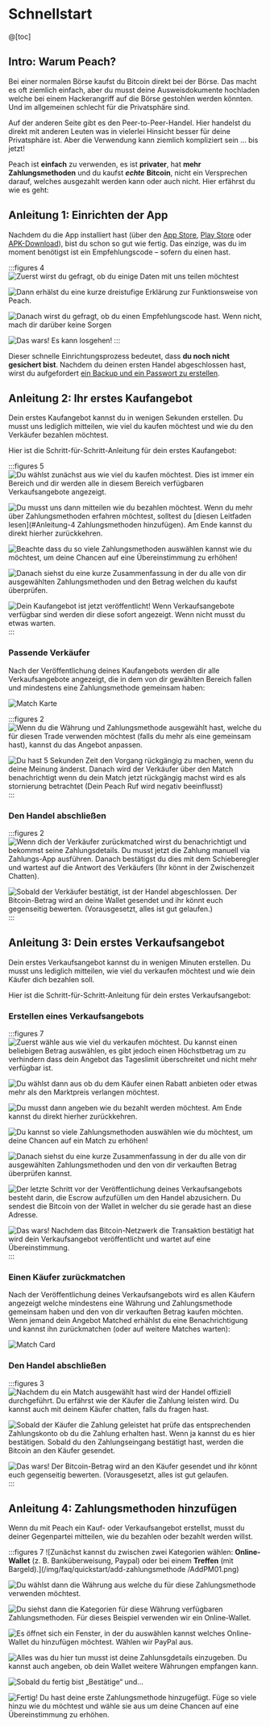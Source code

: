 # Schnellstart

@[toc]

## Intro: Warum Peach?

Bei einer normalen Börse kaufst du Bitcoin direkt bei der Börse. Das macht es oft ziemlich einfach, aber du musst deine Ausweisdokumente hochladen welche bei einem Hackerangriff auf die Börse gestohlen werden könnten. Und im allgemeinen schlecht für die Privatsphäre sind.

Auf der anderen Seite gibt es den Peer-to-Peer-Handel. Hier handelst du direkt mit anderen Leuten was in vielerlei Hinsicht besser für deine Privatsphäre ist. Aber die Verwendung kann ziemlich kompliziert sein … bis jetzt!

Peach ist **einfach** zu verwenden, es ist **privater**, hat **mehr Zahlungsmethoden** und du kaufst _**echte**_ **Bitcoin**, nicht ein Versprechen darauf, welches ausgezahlt werden kann oder auch nicht. Hier erfährst du wie es geht:

## Anleitung 1: Einrichten der App

Nachdem du die App installiert hast (über den [App Store]($iosUrl$), [Play Store]($androidUrl$) oder [APK-Download](/apk/)), bist du schon so gut wie fertig.
Das einzige, was du im moment benötigst ist ein Empfehlungscode – sofern du einen hast.

:::figures 4
![Zuerst wirst du gefragt, ob du einige Daten mit uns teilen möchtest](/img/faq/quickstart/onboarding/usage-data.png)

![Dann erhälst du eine kurze dreistufige Erklärung zur Funktionsweise von Peach.](/img/faq/quickstart/onboarding/1.png)

![Danach wirst du gefragt, ob du einen Empfehlungscode hast. Wenn nicht, mach dir darüber keine Sorgen](/img/faq/quickstart/onboarding/new.png)

![Das wars! Es kann losgehen!](/img/faq/quickstart/onboarding/created.png)
:::

Dieser schnelle Einrichtungsprozess bedeutet, dass **du noch nicht gesichert bist**. Nachdem du deinen ersten Handel abgeschlossen hast, wirst du aufgefordert [ein Backup und ein Passwort zu erstellen](/faq/account/#how-should-i-store-my-backup).

## Anleitung 2: Ihr erstes Kaufangebot

Dein erstes Kaufangebot kannst du in wenigen Sekunden erstellen. Du musst uns lediglich mitteilen, wie viel du kaufen möchtest und wie du den Verkäufer bezahlen möchtest.

Hier ist die Schritt-für-Schritt-Anleitung für dein erstes Kaufangebot:

:::figures 5
![Du wählst zunächst aus wie viel du kaufen möchtest. Dies ist immer ein Bereich und dir werden alle in diesem Bereich verfügbaren Verkaufsangebote angezeigt.](/img/faq/quickstart/buy/BuyStep1.png)

![Du musst uns dann mitteilen wie du bezahlen möchtest. Wenn du mehr über Zahlungsmethoden erfahren möchtest, solltest du [diesen Leitfaden lesen](#Anleitung-4 Zahlungsmethoden hinzufügen). Am Ende kannst du direkt hierher zurückkehren.](/img/faq/quickstart/buy/BuyStep2.png)

![Beachte dass du so viele Zahlungsmethoden auswählen kannst wie du möchtest, um deine Chancen auf eine Übereinstimmung zu erhöhen!](/img/faq/quickstart/buy/BuyStep3.png)

![Danach siehst du eine kurze Zusammenfassung in der du alle von dir ausgewählten Zahlungsmethoden und den Betrag welchen du kaufst überprüfen.](/img/faq/quickstart/buy/BuyStep4.png)

![Dein Kaufangebot ist jetzt veröffentlicht! Wenn Verkaufsangebote verfügbar sind werden dir diese sofort angezeigt. Wenn nicht musst du etwas warten.](/img/faq/quickstart/buy/BuyStep5.png)
:::

### Passende Verkäufer

Nach der Veröffentlichung deines Kaufangebots werden dir alle Verkaufsangebote angezeigt, die in dem von dir gewählten Bereich fallen und mindestens eine Zahlungsmethode gemeinsam haben:

![Match Karte](/img/faq/quickstart/buy/MatchCardExplainer.png)

:::figures 2
![Wenn du die Währung und Zahlungsmethode ausgewählt hast, welche du für diesen Trade verwenden möchtest (falls du mehr als eine gemeinsam hast), kannst du das Angebot anpassen.](/img/faq/quickstart/buy/BuyStep6.png )

![Du hast 5 Sekunden Zeit den Vorgang rückgängig zu machen, wenn du deine Meinung änderst.  Danach wird der Verkäufer über den Match benachrichtigt wenn du dein Match jetzt rückgängig machst wird es als stornierung betrachtet (Dein Peach Ruf wird negativ beeinflusst)](/img/faq/quickstart/buy/BuyStep7.png)
:::

### Den Handel abschließen

:::figures 2
![Wenn dich der Verkäufer zurückmatched wirst du benachrichtigt und bekommst seine Zahlungsdetails. Du musst jetzt die Zahlung manuell via Zahlungs-App ausführen. Danach bestätigst du dies mit dem Schieberegler und wartest auf die Antwort des Verkäufers (Ihr könnt in der Zwischenzeit Chatten).](/img/faq/quickstart/buy/BuyStep8.png)

![Sobald der Verkäufer bestätigt, ist der Handel abgeschlossen. Der Bitcoin-Betrag wird an deine Wallet gesendet und ihr könnt euch gegenseitig bewerten. (Vorausgesetzt, alles ist gut gelaufen.)](/img/faq/quickstart/buy/BuyStep9.png)
:::

## Anleitung 3: Dein erstes Verkaufsangebot

Dein erstes Verkaufsangebot kannst du in wenigen Minuten erstellen. Du musst uns lediglich mitteilen, wie viel du verkaufen möchtest und wie dein Käufer dich bezahlen soll.

Hier ist die Schritt-für-Schritt-Anleitung für dein erstes Verkaufsangebot:

### Erstellen eines Verkaufsangebots

:::figures 7
![Zuerst wähle aus wie viel du verkaufen möchtest. Du kannst einen beliebigen Betrag auswählen, es gibt jedoch einen Höchstbetrag um zu verhindern dass dein Angebot das Tageslimit überschreitet und nicht mehr verfügbar ist.](/img/faq/quickstart/sell/SellStep01.png)

![Du wählst dann aus ob du dem Käufer einen Rabatt anbieten oder etwas mehr als den Marktpreis verlangen möchtest.](/img/faq/quickstart/sell/SellStep02.png)

![Du musst dann angeben wie du bezahlt werden möchtest. Am Ende kannst du direkt hierher zurückkehren.](/img/faq/quickstart/sell/SellStep03.png)

![Du kannst so viele Zahlungsmethoden auswählen wie du möchtest, um deine Chancen auf ein Match zu erhöhen!](/img/faq/quickstart/sell/SellStep04.png)

![Danach siehst du eine kurze Zusammenfassung in der du alle von dir ausgewählten Zahlungsmethoden und den von dir verkauften Betrag überprüfen kannst.](/img/faq/quickstart/sell/SellStep05.png)

![Der letzte Schritt vor der Veröffentlichung deines Verkaufsangebots besteht darin, die Escrow aufzufüllen um den Handel abzusichern. Du sendest die Bitcoin von der Wallet in welcher du sie gerade hast an diese Adresse.](/img/faq/quickstart/sell/SellStep06.png)

![Das wars! Nachdem das Bitcoin-Netzwerk die Transaktion bestätigt hat wird dein Verkaufsangebot veröffentlicht und wartet auf eine Übereinstimmung.](/img/faq/quickstart/sell/SellStep07.png)
:::

### Einen Käufer zurückmatchen

Nach der Veröffentlichung deines Verkaufsangebots wird es allen Käufern angezeigt welche mindestens eine Währung und Zahlungsmethode gemeinsam haben und den von dir verkauften Betrag kaufen möchten. Wenn jemand dein Angebot Matched erhählst du eine Benachrichtigung und kannst ihn zurückmatchen (oder auf weitere Matches warten):

![Match Card](/img/faq/quickstart/sell/MatchCardExplainer.png)

### Den Handel abschließen

:::figures 3
![Nachdem du ein Match ausgewählt hast wird der Handel offiziell durchgeführt. Du erfährst wie der Käufer die Zahlung leisten wird. Du kannst auch mit deinem Käufer chatten, falls du fragen hast.](/img/faq/quickstart/sell/SellStep08.png)

![Sobald der Käufer die Zahlung geleistet hat prüfe das entsprechenden Zahlungskonto ob du die Zahlung erhalten hast. Wenn ja kannst du es hier bestätigen. Sobald du den Zahlungseingang bestätigt hast, werden die Bitcoin an den Käufer gesendet.](/img/faq/quickstart/sell/SellStep09.png)

![Das wars! Der Bitcoin-Betrag wird an den Käufer gesendet und ihr könnt euch gegenseitig bewerten. (Vorausgesetzt, alles ist gut gelaufen.](/img/faq/quickstart/sell/SellStep10.png)
:::

## Anleitung 4: Zahlungsmethoden hinzufügen

Wenn du mit Peach ein Kauf- oder Verkaufsangebot erstellst, musst du deiner Gegenpartei mitteilen, wie du bezahlen oder bezahlt werden willst.

:::figures 7
![Zunächst kannst du zwischen zwei Kategorien wählen: **Online-Wallet** (z. B. Banküberweisung, Paypal) oder bei einem **Treffen** (mit Bargeld).](/img/faq/quickstart/add-zahlungsmethode /AddPM01.png)

![ Du wählst dann die Währung aus welche du für diese Zahlungsmethode verwenden möchtest.](/img/faq/quickstart/add-zahlungsmethode/AddPM02.png)

![Du siehst dann die Kategorien für diese Währung verfügbaren Zahlungsmethoden. Für dieses Beispiel verwenden wir ein Online-Wallet.](/img/faq/quickstart/add-paid-method/AddPM03.png)

![Es öffnet sich ein Fenster, in der du auswählen kannst welches Online-Wallet du hinzufügen möchtest. Wählen wir PayPal aus.](/img/faq/quickstart/add-paid-method/AddPM04.png)

![Alles was du hier tun musst ist deine Zahlunsgdetails einzugeben. Du kannst auch angeben, ob dein Wallet weitere Währungen empfangen kann.](/img/faq/quickstart/add-paid-method/AddPM05.png)

![Sobald du fertig bist „Bestätige“ und…](/img/faq/quickstart/add-zahlungsmethode/AddPM06.png)

![Fertig! Du hast deine erste Zahlungsmethode hinzugefügt. Füge so viele hinzu wie du möchtest und wähle sie aus um deine Chancen auf eine Übereinstimmung zu erhöhen.](/img/faq/quickstart/add-paid-method/AddPM07.png)
